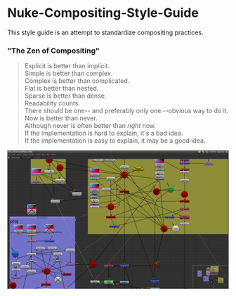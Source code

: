 # Nuke-Compositing-Style-Guide

This style guide is an attempt to standardize compositing practices.

### "The Zen of Compositing"


>Explicit is better than implicit.  
Simple is better than complex.  
Complex is better than complicated.  
Flat is better than nested.  
Sparse is better than dense.  
Readability counts.  
There should be one-- and preferably only one --obvious way to do it.  
Now is better than never.  
Although never is often better than *right* now.  
If the implementation is hard to explain, it's a bad idea.  
If the implementation is easy to explain, it may be a good idea.  


![Script from Another Dimension](images/script_01.png)